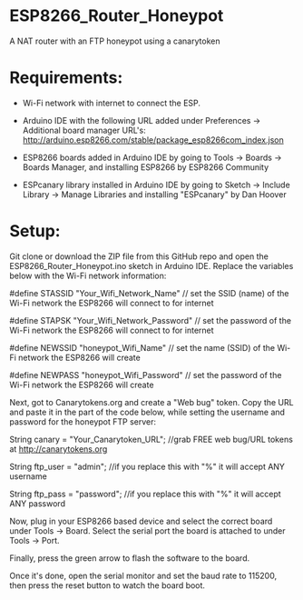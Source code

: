 # ESP8266_Router_Honeypot
A NAT router with an FTP honeypot using a canarytoken

<h1>Requirements:</h1>

* Wi-Fi network with internet to connect the ESP.

* Arduino IDE with the following URL added under Preferences -> Additional board manager URL's: http://arduino.esp8266.com/stable/package_esp8266com_index.json

* ESP8266 boards added in Arduino IDE by going to Tools -> Boards -> Boards Manager, and installing ESP8266 by ESP8266 Community

* ESPcanary library installed in Arduino IDE by going to Sketch -> Include Library -> Manage Libraries and installing "ESPcanary" by Dan Hoover



<h1>Setup:</h1>


Git clone or download the ZIP file from this GitHub repo and open the ESP8266_Router_Honeypot.ino sketch in Arduino IDE.
Replace the variables below with the Wi-Fi network information:

#define STASSID "Your_Wifi_Network_Name" // set the SSID (name) of the Wi-Fi network the ESP8266 will connect to for internet

#define STAPSK  "Your_Wifi_Network_Password" // set the password of the Wi-Fi network the ESP8266 will connect to for internet

#define NEWSSID  "honeypot_Wifi_Name" // set the name (SSID) of the Wi-Fi network the ESP8266 will create

#define NEWPASS  "honeypot_Wifi_Password" // set the password of the Wi-Fi network the ESP8266 will create


Next, got to Canarytokens.org and create a "Web bug" token. Copy the URL and paste it in the part of the code below, while setting the username and password for the honeypot FTP server:

String canary = "Your_Canarytoken_URL";  //grab FREE web bug/URL tokens at http://canarytokens.org

String ftp_user = "admin";    //if you replace this with "%" it will accept ANY username

String ftp_pass = "password"; //if you replace this with "%" it will accept ANY password


Now, plug in your ESP8266 based device and select the correct board under Tools -> Board. Select the serial port the board is attached to under Tools -> Port.

Finally, press the green arrow to flash the software to the board.

Once it's done, open the serial monitor and set the baud rate to 115200, then press the reset button to watch the board boot. 
                              
   


